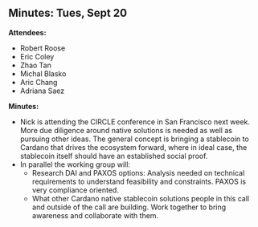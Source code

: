 ## Minutes: Tues, Sept 20

**Attendees:**

* Robert Roose
* Eric Coley
* Zhao Tan
* Michal Blasko
* Aric Chang
* Adriana Saez

**Minutes:**

* Nick is attending the CIRCLE conference in San Francisco next week.
More due diligence around native solutions is needed as well as pursuing other ideas. The general concept is bringing a stablecoin to Cardano that drives the ecosystem forward, where in ideal case, the stablecoin itself should have an established social proof.
* In parallel the working group will:
    * Research DAI and PAXOS options: Analysis needed on technical requirements to understand feasibility and constraints. PAXOS is very compliance oriented.
    * What other Cardano native stablecoin solutions people in this call and outside of the call are building. Work together to bring awareness and collaborate with them.
